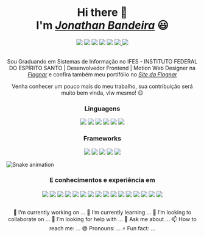 <div>
  <h1 align="center">Hi there 👋 <br> I'm <a href="https://www.linkedin.com/in/jonathan-bandeira-07b145143/"><i>Jonathan Bandeira</i></a> 😃️</h1>
  <div align="center">
    <a href="https://www.instagram.com/ojonathanbandeira/" target="_blank"><img src="https://img.shields.io/badge/-Instagram-%23E4405F?style=for-the-badge&logo=instagram&logoColor=white" target="_blank"></a>
  <a href="https://www.facebook.com/flagnar" target="_blank"><img src="https://img.shields.io/badge/Facebook-1877F2?style=for-the-badge&logo=facebook&logoColor=white" target="_blank"></a>
  <a href="https://www.behance.net/flagnar" target="_blank"><img src="https://img.shields.io/badge/-Behance-blue?style=for-the-badge&logo=behance&logoColor=white" target="_blank"></a>
    <a href="https://www.instagram.com/flagnarweb/" target="_blank"><img src="https://img.shields.io/badge/-Instagram-%23E4405F?style=for-the-badge&logo=instagram&logoColor=white" target="_blank"></a>
  <a href="https://t.me/jonathanbandeiraa"><img src="https://img.shields.io/badge/Telegram-2CA5E0?style=for-the-badge&logo=telegram&logoColor=white" target="_blank"></a>
  <a href="mailto:jonatanbandeira21@gmail.com"><img src="https://img.shields.io/badge/Gmail-D14836?style=for-the-badge&logo=gmail&logoColor=white" target="_blank">
  <a href="https://wa.link/blwxvi"><img src="https://img.shields.io/badge/WhatsApp-25D366?style=for-the-badge&logo=whatsapp&logoColor=white" target="_blank">
  </a> 
    <br><br>
    <div align="center">
  <p>Sou Graduando em Sistemas de Informação no IFES - INSTITUTO FEDERAL DO ESPÍRITO SANTO | Desenvolvedor Frontend | Motion Web Designer na <a href="https://www.instagram.com/flagnarweb/"><i>Flagnar</i></a> e confira também meu portifólio no <a href="https://flagnar.com.br/" target="_blank"><i>Site da Flagnar</i></a></p>
</div>
  </a>
  <p align="center">Venha conhecer um pouco mais do meu trabalho, sua contribuição será muito bem vinda, vlw mesmo! 😉️</p>
</div>
<div align="center">
  <h3>Linguagens</h3>
      <img src="https://img.shields.io/badge/HTML5-E34F26?style=for-the-badge&logo=html5&logoColor=white">
      <img src="https://img.shields.io/badge/CSS3-1572B6?style=for-the-badge&logo=css3&logoColor=white">
      <img src="https://img.shields.io/badge/Python-3776AB?style=for-the-badge&logo=python&logoColor=white">
      <img src="https://img.shields.io/badge/JavaScript-323330?style=for-the-badge&logo=javascript&logoColor=F7DF1E">
      <img src="https://img.shields.io/badge/Java-ED8B00?style=for-the-badge&logo=java&logoColor=white">
      <img src="https://img.shields.io/badge/C-00599C?style=for-the-badge&logo=c&logoColor=white">
 </div>
<div align="center">
  <h3>Frameworks</h3>
       <img src="https://img.shields.io/badge/Bootstrap-563D7C?style=for-the-badge&logo=bootstrap&logoColor=white">
       <img src="https://img.shields.io/badge/Vue.js-35495E?style=for-the-badge&logo=vue.js&logoColor=4FC08D">
       <img src="https://img.shields.io/badge/React-20232A?style=for-the-badge&logo=react&logoColor=61DAFB">
       <img src="https://img.shields.io/badge/react_native-%2320232a.svg?style=for-the-badge&logo=react&logoColor=%2361DAFB">
       <img src="https://img.shields.io/badge/Angular-DD0031?style=for-the-badge&logo=angular&logoColor=white">
 </div>
  
  ![Snake animation](https://github.com/danielbped/danielbped/blob/output/github-contribution-grid-snake.svg)
  
  <div align="center" valign="top">
    <h3>E conhecimentos e experiência em</h3>
      <img align="center" src="https://aleen42.github.io/badges/src/behance.svg">
      <img align="center"src="https://aleen42.github.io/badges/src/photoshop.svg">
      <img align="center" src="https://aleen42.github.io/badges/src/illustrator.svg">
      <img align="center" src="https://aleen42.github.io/badges/src/after_effects.svg">
      <img align="center" src="https://aleen42.github.io/badges/src/premiere.svg">
      <img align="center" src="https://img.shields.io/badge/Wordpress-21759B?style=for-the-badge&logo=wordpress&logoColor=white">
      <img align="center" src="https://img.shields.io/badge/Canva-%2300C4CC.svg?&style=for-the-badge&logo=Canva&logoColor=white">
      <img align="center" src="https://img.shields.io/badge/Figma-F24E1E?style=for-the-badge&logo=figma&logoColor=white">
      <img align="center" src="https://img.shields.io/badge/gimp-5C5543?style=for-the-badge&logo=gimp&logoColor=white">
      <img align="center" src="https://img.shields.io/badge/Inkscape-000000?style=for-the-badge&logo=Inkscape&logoColor=white">
      <img align="center" src="https://img.shields.io/badge/Visual_Studio-5C2D91?style=for-the-badge&logo=visual%20studio&logoColor=white">
      <img align="center" src="https://img.shields.io/badge/sublime_text-%23575757.svg?&style=for-the-badge&logo=sublime-text&logoColor=important">
      <img align="center" src="https://img.shields.io/badge/Notion-000000?style=for-the-badge&logo=notion&logoColor=white">
      <img align="center" src="https://img.shields.io/badge/Trello-0052CC?style=for-the-badge&logo=trello&logoColor=white">
      <img align="center" src="https://img.shields.io/badge/Duolingo-58CC02?style=for-the-badge&logo=Duolingo&logoColor=white">
      <img align="center" src="https://img.shields.io/badge/GIT-E44C30?style=for-the-badge&logo=git&logoColor=white">
  <br><br>
<div align="center">
  
</div>

  
🔭 I’m currently working on ...
🌱 I’m currently learning ...
👯 I’m looking to collaborate on ...
🤔 I’m looking for help with ...
💬 Ask me about ...
📫 How to reach me: ...
😄 Pronouns: ...
⚡ Fun fact: ...










